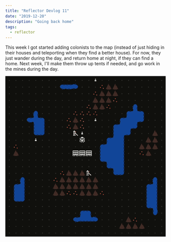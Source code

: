 ```yaml
---
title: "Reflector Devlog 11"
date: "2019-12-20"
description: "Going back home"
tags:
  - reflector
---
```


This week I got started adding colonists to the map (instead of just hiding in their houses and teleporting when they find a better house). For now, they just wander during the day, and return home at night, if they can find a home. Next week, I'll make them throw up tents if needed, and go work in the mines during the day.

![Colonists returning home](./returningHome.gif)
